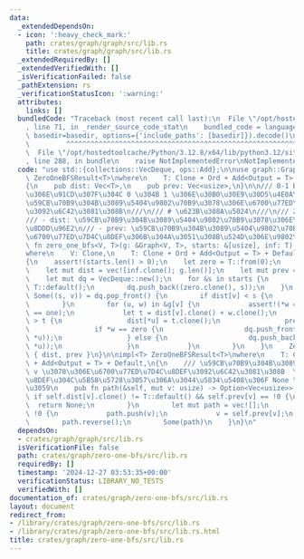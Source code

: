 ```yaml
---
data:
  _extendedDependsOn:
  - icon: ':heavy_check_mark:'
    path: crates/graph/graph/src/lib.rs
    title: crates/graph/graph/src/lib.rs
  _extendedRequiredBy: []
  _extendedVerifiedWith: []
  _isVerificationFailed: false
  _pathExtension: rs
  _verificationStatusIcon: ':warning:'
  attributes:
    links: []
  bundledCode: "Traceback (most recent call last):\n  File \"/opt/hostedtoolcache/Python/3.12.8/x64/lib/python3.12/site-packages/onlinejudge_verify/documentation/build.py\"\
    , line 71, in _render_source_code_stat\n    bundled_code = language.bundle(stat.path,\
    \ basedir=basedir, options={'include_paths': [basedir]}).decode()\n          \
    \         ^^^^^^^^^^^^^^^^^^^^^^^^^^^^^^^^^^^^^^^^^^^^^^^^^^^^^^^^^^^^^^^^^^^^^^^^^^^^^^^^^\n\
    \  File \"/opt/hostedtoolcache/Python/3.12.8/x64/lib/python3.12/site-packages/onlinejudge_verify/languages/rust.py\"\
    , line 288, in bundle\n    raise NotImplementedError\nNotImplementedError\n"
  code: "use std::{collections::VecDeque, ops::Add};\n\nuse graph::Graph;\n\npub struct\
    \ ZeroOneBFSResult<T>\nwhere\n    T: Clone + Ord + Add<Output = T> + Default,\n\
    {\n    pub dist: Vec<T>,\n    pub prev: Vec<usize>,\n}\n\n/// 0-1 BFS  \n/// \u8FBA\
    \u306E\u91CD\u307F\u304C 0 \u304B 1 \u306E\u30B0\u30E9\u30D5\u4E0A\u3067\u3001\
    \u59CB\u70B9\u304B\u3089\u5404\u9802\u70B9\u3078\u306E\u6700\u77ED\u8DDD\u96E2\
    \u3092\u6C42\u3081\u308B\n///\n/// # \u623B\u308A\u5024\n///\n/// ZeroOneBFSResult\n\
    /// - dist: \u59CB\u70B9\u304B\u3089\u5404\u9802\u70B9\u3078\u306E\u6700\u77ED\
    \u8DDD\u96E2\n/// - prev: \u59CB\u70B9\u304B\u3089\u5404\u9802\u70B9\u3078\u306E\
    \u6700\u77ED\u7D4C\u8DEF\u306B\u304A\u3051\u308B\u524D\u306E\u9802\u70B9\npub\
    \ fn zero_one_bfs<V, T>(g: &Graph<V, T>, starts: &[usize], inf: T) -> ZeroOneBFSResult<T>\n\
    where\n    V: Clone,\n    T: Clone + Ord + Add<Output = T> + Default + From<u8>,\n\
    {\n    assert!(starts.len() > 0);\n    let zero = T::from(0);\n    let one = T::from(1);\n\
    \    let mut dist = vec![inf.clone(); g.len()];\n    let mut prev = vec![!0; g.len()];\n\
    \    let mut dq = VecDeque::new();\n    for &s in starts {\n        dist[s] =\
    \ T::default();\n        dq.push_back((zero.clone(), s));\n    }\n    while let\
    \ Some((s, v)) = dq.pop_front() {\n        if dist[v] < s {\n            continue;\n\
    \        }\n        for (u, w) in &g[v] {\n            assert!(*w == zero || *w\
    \ == one);\n            let t = dist[v].clone() + w.clone();\n            if dist[*u]\
    \ > t {\n                dist[*u] = t.clone();\n                prev[*u] = v;\n\
    \                if *w == zero {\n                    dq.push_front((t.clone(),\
    \ *u));\n                } else {\n                    dq.push_back((t.clone(),\
    \ *u));\n                }\n            }\n        }\n    }\n    ZeroOneBFSResult\
    \ { dist, prev }\n}\n\nimpl<T> ZeroOneBFSResult<T>\nwhere\n    T: Clone + Ord\
    \ + Add<Output = T> + Default,\n{\n    /// \u59CB\u70B9\u304B\u3089\u9802\u70B9\
    \ v \u3078\u306E\u6700\u77ED\u7D4C\u8DEF\u3092\u6C42\u3081\u308B  \n    /// \u7D4C\
    \u8DEF\u304C\u5B58\u5728\u3057\u306A\u3044\u5834\u5408\u306F None \u3092\u8FD4\
    \u3059\n    pub fn path(&self, mut v: usize) -> Option<Vec<usize>> {\n       \
    \ if self.dist[v].clone() != T::default() && self.prev[v] == !0 {\n          \
    \  return None;\n        }\n        let mut path = vec![];\n        while v !=\
    \ !0 {\n            path.push(v);\n            v = self.prev[v];\n        }\n\
    \        path.reverse();\n        Some(path)\n    }\n}\n"
  dependsOn:
  - crates/graph/graph/src/lib.rs
  isVerificationFile: false
  path: crates/graph/zero-one-bfs/src/lib.rs
  requiredBy: []
  timestamp: '2024-12-27 03:53:35+00:00'
  verificationStatus: LIBRARY_NO_TESTS
  verifiedWith: []
documentation_of: crates/graph/zero-one-bfs/src/lib.rs
layout: document
redirect_from:
- /library/crates/graph/zero-one-bfs/src/lib.rs
- /library/crates/graph/zero-one-bfs/src/lib.rs.html
title: crates/graph/zero-one-bfs/src/lib.rs
---
```

